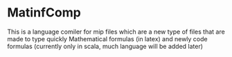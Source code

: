 # MatinfComp
 
This is a language comiler for mip files which are a new type of files that are made to type quickly Mathematical formulas (in latex) and newly code formulas (currently only in scala, much language will be added later)